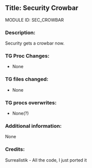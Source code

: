 ## Title: Security Crowbar

MODULE ID: SEC_CROWBAR

### Description:

Security gets a crowbar now.

### TG Proc Changes:

- None

### TG files changed:

- None

### TG procs overwrites:

- None(?)

### Additional information:

None

### Credits:

Surrealistik - All the code, I just ported it
